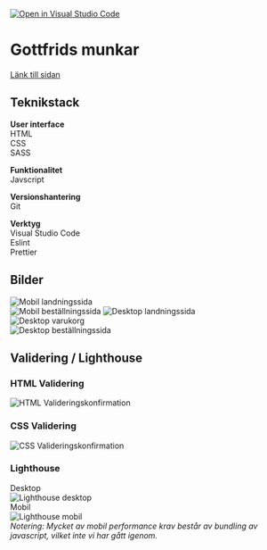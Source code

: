 [![Open in Visual Studio Code](https://classroom.github.com/assets/open-in-vscode-c66648af7eb3fe8bc4f294546bfd86ef473780cde1dea487d3c4ff354943c9ae.svg)](https://classroom.github.com/online_ide?assignment_repo_id=9231674&assignment_repo_type=AssignmentRepo)

# **Gottfrids munkar**

[Länk till sidan](https://www.example.com)

## **Teknikstack**

**User interface**  
HTML  
CSS  
SASS

**Funktionalitet**  
Javscript

**Versionshantering**  
Git

**Verktyg**  
Visual Studio Code  
Eslint  
Prettier

## **Bilder**

![Mobil landningssida](screenshots/firefox/mobile/Screenshot%202022-12-02%20at%2015-22-29%20Gottfrids%20Munkar.png)  
![Mobil beställningssida](screenshots/firefox/mobile/Screenshot%202022-12-02%20at%2015-22-48%20Gottfrids%20Munkar.png)
![Desktop landningssida](screenshots/firefox/desktop/Screenshot%202022-12-02%20at%2015-23-49%20Gottfrids%20Munkar.png)  
![Desktop varukorg](screenshots/firefox/desktop/Screenshot%202022-12-02%20at%2015-24-00%20Gottfrids%20Munkar.png)  
![Desktop beställningssida](screenshots/firefox/desktop/Screenshot%202022-12-02%20at%2015-24-19%20Gottfrids%20Munkar.png)

## **Validering / Lighthouse**

### HTML Validering

![HTML Valideringskonfirmation](screenshots/validations/validatedhtml.png)

### CSS Validering

![CSS Valideringskonfirmation](screenshots/validations/validatedcss.png)

### Lighthouse

Desktop  
![Lighthouse desktop](screenshots/validations/lighthousedesktop.png)  
Mobil  
![Lighthouse mobil](screenshots/validations/lighthousemobile.png)  
_Notering: Mycket av mobil performance krav består av bundling av javascript, vilket inte vi har gått igenom._
